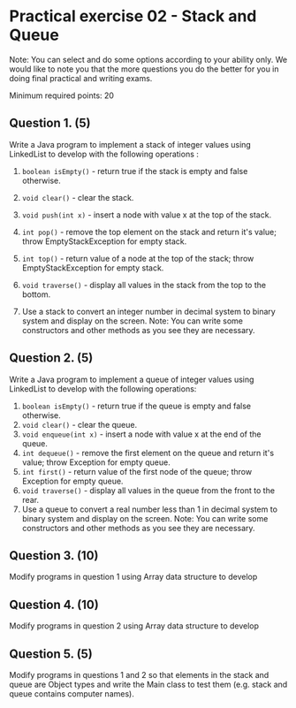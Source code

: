 # Practical exercise 02 - Stack and Queue

Note:  You can select and do some options according to your ability only. We would like to note you that the more questions you do the better for you in doing final practical  and writing exams.

Minimum required points: 20

## Question 1. (5)
Write a Java program to implement a stack of integer values using LinkedList to develop with the following operations :

1. `boolean isEmpty()` - return true if the stack is empty and false otherwise.
2. `void clear()` - clear the stack.

3. `void push(int x)` - insert  a node with value  x  at the top of  the stack.
4. `int pop()` - remove the top element on the stack and return it's value; throw EmptyStackException for empty stack.
5. `int top()` -  return value of a node at the top of the stack; throw EmptyStackException for empty stack.
6. `void traverse()` - display all values in the stack from the top to the bottom.
7. Use a stack to convert an integer number in decimal system to binary system and display on the screen.
Note: You can write some constructors and other methods as you see they are necessary.

## Question 2. (5)
Write a Java program to implement a queue of integer values using LinkedList to develop  with the following operations:
1. `boolean isEmpty()` - return true if the queue is empty and false otherwise.
2. `void clear()` - clear the queue.
3. `void enqueue(int x)` - insert  a node with value  x  at the end of  the queue.
4. `int dequeue()` - remove the first element on the queue and return it's value; throw Exception for empty queue.
5. `int first()` -  return value of  the first node of the queue; throw Exception for empty queue.
4. `void traverse()` - display all values in the queue from the front to the rear.
6. Use a queue to convert a real number less than 1  in decimal system to binary system and display on the screen.
Note: You can write some constructors and other methods as you see they are necessary.

## Question 3. (10)
Modify programs in question 1  using Array data structure to develop

## Question 4.  (10)
Modify programs in question 2  using Array data structure to develop

## Question 5. (5)
Modify programs in questions 1 and 2 so that elements in the stack and queue are Object types and write the Main class to test them (e.g. stack and queue contains computer names).